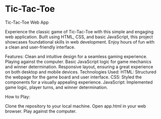# Tic-Tac-Toe
Tic-Tac-Toe Web App

Experience the classic game of Tic-Tac-Toe with this simple and engaging web application. Built using HTML, CSS, and basic JavaScript, this project showcases foundational skills in web development. Enjoy hours of fun with a clean and user-friendly interface.

Features:
Clean and intuitive design for a seamless gaming experience.
Playing against the computer.
Basic JavaScript logic for game mechanics and winner determination.
Responsive layout, ensuring a great experience on both desktop and mobile devices.
Technologies Used:
HTML: Structured the webpage for the game board and user interface.
CSS: Styled the components for a visually appealing experience.
JavaScript: Implemented game logic, player turns, and winner determination.



How to Play:

Clone the repository to your local machine.
Open app.html in your web browser.
Play against the computer.
